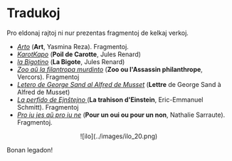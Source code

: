 # Tradukoj

Pro eldonaj rajtoj ni nur prezentas fragmentoj de kelkaj verkoj.

* [*Arto*](x_arto.pdf) (**Art**, Yasmina Reza). Fragmentoj.
* [*KarotKapo*](karotkapo.pdf) (**Poil de Carotte**, Jules Renard)
* [*la Bigotino*](la_Bigotino.pdf) (**La Bigote**, Jules Renard)
* [*Zoo aŭ la filantropa murdinto*](x_zoo.pdf) (**Zoo ou l'Assassin philanthrope**, Vercors). Fragmentoj
* [*Letero de George Sand al Alfred de Musset*](sand.pdf) (**Lettre** de George Sand à Alfred de Musset)
* [*La perfido de Ejnŝtejno* ](x_Einstein.pdf) (**La trahison d'Einstein**, Eric-Emmanuel Schmitt). Fragmentoj
* [*Pro iu jes aŭ pro iu ne*](x_jes_ne.pdf) (**Pour un oui ou pour un non**, Nathalie Sarraute). Fragmentoj.

<center>
![ilo](../images/ilo_20.png)
</center>

Bonan legadon!